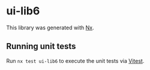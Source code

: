 # ui-lib6

This library was generated with [Nx](https://nx.dev).

## Running unit tests

Run `nx test ui-lib6` to execute the unit tests via [Vitest](https://vitest.dev/).
